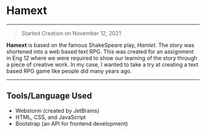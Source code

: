 # Hamext
---
> Started Creation on November 12, 2021

**Hamext** is based on the famous ShakeSpeare play, *Hamlet*. The story was shortened into a web based text RPG. This was created for an assignment in Eng 12 where we were required to show our learning of the story through a piece of creative work. In my case, I wanted to take a try at creating a text based RPG game like people did many years ago.

---

## Tools/Language Used
- Webstorm (created by JetBrains)
- HTML, CSS, and JavaScript 
- Bootstrap (an API for frontend development)

